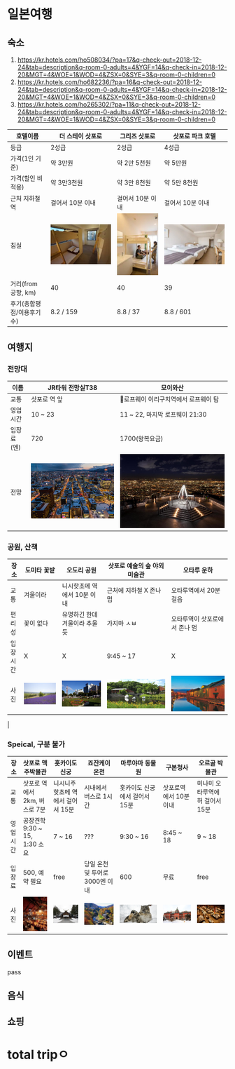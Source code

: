 # 일본여행 

## 숙소 
1. https://kr.hotels.com/ho508034/?pa=17&q-check-out=2018-12-24&tab=description&q-room-0-adults=4&YGF=14&q-check-in=2018-12-20&MGT=4&WOE=1&WOD=4&ZSX=0&SYE=3&q-room-0-children=0
2. https://kr.hotels.com/ho682236/?pa=16&q-check-out=2018-12-24&tab=description&q-room-0-adults=4&YGF=14&q-check-in=2018-12-20&MGT=4&WOE=1&WOD=4&ZSX=0&SYE=3&q-room-0-children=0
3. https://kr.hotels.com/ho265302/?pa=11&q-check-out=2018-12-24&tab=description&q-room-0-adults=4&YGF=14&q-check-in=2018-12-20&MGT=4&WOE=1&WOD=4&ZSX=0&SYE=3&q-room-0-children=0

호텔이름|더 스테이 삿포로|그리즈 삿포로|삿포로 파크 호텔|
---|---|---|---|
등급|2성급|2성급|4성급|
가격(1인 기준)|약 3만원|약 2만 5천원|약 5만원|
가격(할인 비적용)|약 3만3천원|약 3만 8천원|약 5만 8천원|
근처 지하철역|걸어서 10분 이내|걸어서 10분 이내|걸어서 10분 이내| 
침실|![hotel1](trip/hotel-1.jpg)|![hotel2](trip/hotel-2.jpg)|![hotel3](trip/hotel-3.jpg)|
거리(from 공항, km)|40|40|39|
후기(총합평점/이용후기수)|8.2 / 159|8.8 / 37|8.8 / 601|

## 여행지 

### 전망대 

이름|JR타워 전망실T38|모이와산|
---|---|---|
교통|삿포로 역 앞|로프웨이 이리구치역에서 로프웨이 탐|
영업시간|10 ~ 23| 11 ~ 22, 마지막 로프웨이 21:30|
입장료(엔)|720| 1700(왕복요금)|
전망|![view1](trip/view-1.jpg)|![view2](trip/view-2.jpg)|

### 공원, 산책

장소 | 도미타 꽃밭 | 오도리 공원 | 삿포로 예술의 숲 야외 미술관 | 오타루 운하 |
---|---|---|---|---|
교통| 겨울이라 |니시핫초메 역에서 10분 이내|근처에 지하철 X 존나멈|오타루역에서 20분 걸음|
편리성| 꽃이 없다| 유명하긴 한데 겨울이라 추울듯 | 가지마 ㅅㅂ | 오타루역이 삿포로에서 존나 멈|
입장시간| X | X | 9:45 ~ 17 | X|
사진 | ![park1](trip/park-1.jpg)|![park2](trip/park-2.jpg) |![park3](trip/park-3.jpg)|![park4](trip/park-4.jpg)
|

### Speical, 구분 불가

장소 | 삿포로 맥주박물관 | 홋카이도 신궁 | 죠잔케이 온천 | 마루야마 동물원 | 구본청사 | 오르골 박물관 |
---|---|---|---|---|---|---|
교통 | 삿포로 역에서 2km, 버스로 7분| 니시니주핫초메 역에서 걸어서 15분 | 시내에서 버스로 1시간| 홋카이도 신궁에서 걸어서 15분 | 삿포로역에서 10분 이내| 미나미 오타루역에허 걸어서 15분 | 
영업시간 | 공장견학 9:30 ~ 15, 1:30 소요 |7 ~ 16| ???| 9:30 ~ 16 | 8:45 ~ 18| 9 ~ 18|
입장료 | 500, 예약 필요 | free | 당일 온천 및 투어로 3000엔 이내| 600 | 무료 | free |
사진 | ![special1](trip/special-1.jpg)|![special-2.jpg](trip/special-2.jpg)|![spe3](trip/special-3.jpg)|![fig4](trip/special-4.jpg)|![fig5](trip/special-5.jpg)|![fig6](trip/special-6.jpg)

## 이벤트 
 
pass 

## 음식 

## 쇼핑 


# total tripㅇ